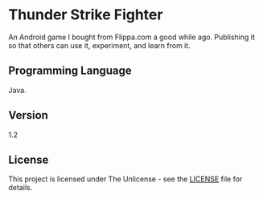 # Thunder Strike Fighter
An Android game I bought from Flippa.com a good while ago. Publishing it so that others can use it, experiment, and learn from it.

## Programming Language
Java.

## Version
1.2

## License
This project is licensed under The Unlicense - see the [LICENSE](LICENSE) file for details.